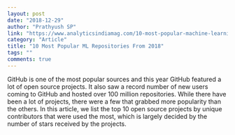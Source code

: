 ```yaml
---
layout: post
date: "2018-12-29"
author: "Prathyush SP"
link: "https://www.analyticsindiamag.com/10-most-popular-machine-learning-github-repositories-from-2018/"
category: "Article"
title: "10 Most Popular ML Repositories From 2018"
tags: ""
comments: true
---
```

GitHub is one of the most popular sources and this year GitHub featured a lot of open source projects. It also saw a record number of new users coming to GitHub and hosted over 100 million repositories. While there have been a lot of projects, there were a few that grabbed more popularity than the others. In this article, we list the top 10 open source projects by unique contributors that were used the most, which is largely decided by the number of stars received by the projects.